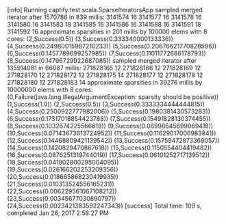 [info] Running captify.test.scala.SparseIteratorsApp 
sampled merged iterator after 1570786 in 839 millis:
3141574 16
3141577 16
3141578 16
3141580 16
3141583 18
3141585 16
3141586 16
3141588 16
3141591 18
3141592 16
approximate sparsities in 201 millis by 100000 elems with 8 cores:
(2,Success(0.5))
(3,Success(0.333340000133336))
(4,Success(0.24980015987210233))
(5,Success(0.20676621770828596))
(6,Success(0.1457789699257985))
(7,Success(0.11011772686178793))
(8,Success(0.14796729922687085))
sampled merged iterator after 135914081 in 66087 millis:
271828165 12
271828166 12
271828169 12
271828170 12
271828172 12
271828175 14
271828177 12
271828178 12
271828180 12
271828183 14
approximate sparsities in 39276 millis by 10000000 elems with 8 cores:
(0,Failure(java.lang.IllegalArgumentException: sparsity should be positive))
(1,Success(1.0))
(2,Success(0.5))
(3,Success(0.3333334444444815))
(4,Success(0.2500922777982006))
(5,Success(0.1980381430573283))
(6,Success(0.17317018854423788))
(7,Success(0.15491828130374455))
(8,Success(0.1032674225566618))
(9,Success(0.06998645699069418))
(10,Success(0.07143673613724952))
(11,Success(0.11629017006983841))
(12,Success(0.14468809421139542))
(13,Success(0.15759472873369057))
(14,Success(0.1420829470867618))
(15,Success(0.1150554404419482))
(16,Success(0.0876251319744019))
(17,Success(0.06101252717139512))
(18,Success(0.041902800295004095))
(19,Success(0.026166202253209356))
(20,Success(0.018665868230419935))
(21,Success(0.010313524556165231))
(22,Success(0.006229561067108212))
(23,Success(0.00345677030890797))
(24,Success(0.0023421383592247343))
[success] Total time: 109 s, completed Jan 26, 2017 2:58:27 PM
